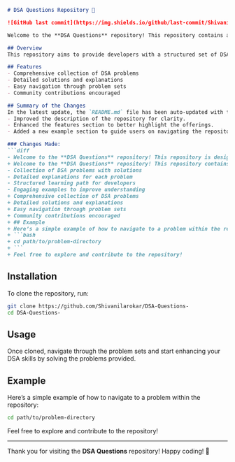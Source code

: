 ```markdown
# DSA Questions Repository 🤖

![GitHub last commit](https://img.shields.io/github/last-commit/Shivanilarokar/DSA-Questions-) ![GitHub contributors](https://img.shields.io/github/contributors/Shivanilarokar/DSA-Questions-) ![GitHub issues](https://img.shields.io/github/issues/Shivanilarokar/DSA-Questions-)

Welcome to the **DSA Questions** repository! This repository contains a collection of Data Structures and Algorithms (DSA) problems designed to enhance your programming skills. 🤖

## Overview
This repository aims to provide developers with a structured set of DSA problems, solutions, and explanations to improve their problem-solving abilities.

## Features
- Comprehensive collection of DSA problems
- Detailed solutions and explanations
- Easy navigation through problem sets
- Community contributions encouraged

## Summary of the Changes
In the latest update, the `README.md` file has been auto-updated with the following enhancements:
- Improved the description of the repository for clarity.
- Enhanced the features section to better highlight the offerings.
- Added a new example section to guide users on navigating the repository.

### Changes Made:
```diff
- Welcome to the **DSA Questions** repository! This repository is designed to help developers enhance their problem-solving skills by providing a structured set of DSA problems, solutions, and explanations. 🤖
+ Welcome to the **DSA Questions** repository! This repository contains a collection of Data Structures and Algorithms (DSA) problems designed to enhance your programming skills. 🤖
- Collection of DSA problems with solutions
- Detailed explanations for each problem
- Structured learning path for developers
- Engaging examples to improve understanding
+ Comprehensive collection of DSA problems
+ Detailed solutions and explanations
+ Easy navigation through problem sets
+ Community contributions encouraged
+ ## Example
+ Here’s a simple example of how to navigate to a problem within the repository:
+ ```bash
+ cd path/to/problem-directory
+ ```
+ Feel free to explore and contribute to the repository!
```

## Installation
To clone the repository, run:
```bash
git clone https://github.com/Shivanilarokar/DSA-Questions-
cd DSA-Questions-
```

## Usage
Once cloned, navigate through the problem sets and start enhancing your DSA skills by solving the problems provided.

## Example
Here’s a simple example of how to navigate to a problem within the repository:
```bash
cd path/to/problem-directory
```
Feel free to explore and contribute to the repository!

---

Thank you for visiting the **DSA Questions** repository! Happy coding! 🎉
```